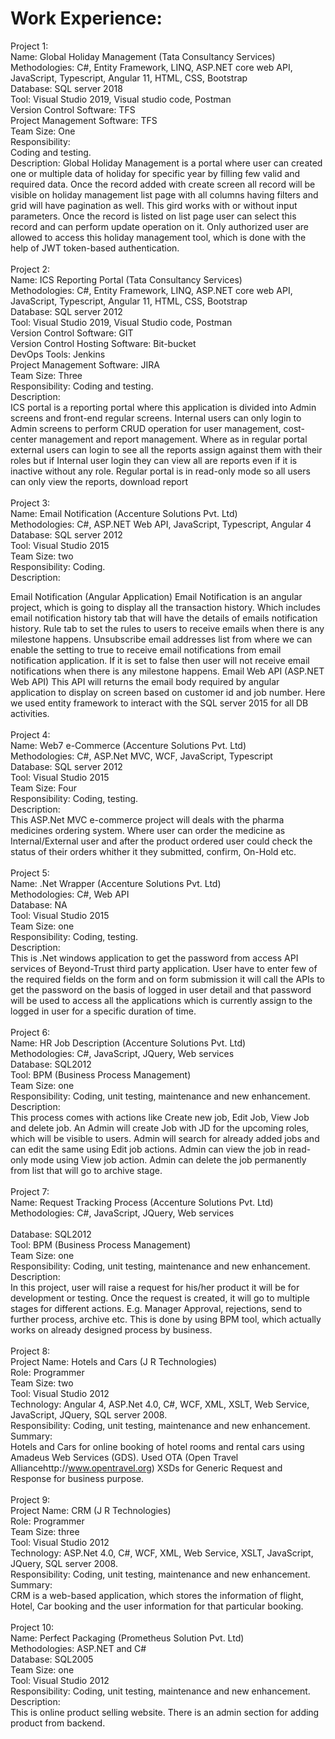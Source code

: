 # Work Experience:

Project 1:<br />
Name: Global Holiday Management (Tata Consultancy Services)<br />
Methodologies: C#, Entity Framework, LINQ, ASP.NET core web API, JavaScript, Typescript, Angular 11, HTML, CSS, Bootstrap<br />
Database: SQL server 2018<br />
Tool: Visual Studio 2019, Visual studio code, Postman<br />
Version Control Software: TFS <br />
Project Management Software: TFS<br />
Team Size: One  <br />
Responsibility: <br />
Coding and testing.<br />
Description: Global Holiday Management is a portal where user can created one or multiple data of holiday for specific year by filling few valid and required data. Once the record added with create screen all record will be visible on holiday management list page with all columns having filters and grid will have pagination as well. This gird works with or without input parameters. Once the record is listed on list page user can select this record and can perform update operation on it. Only authorized user are allowed to access this holiday management tool, which is done with the help of JWT token-based authentication.
<br />
<br />
Project 2:<br />
Name: ICS Reporting Portal (Tata Consultancy Services)<br />
Methodologies: C#, Entity Framework, LINQ, ASP.NET core web API, JavaScript, Typescript, Angular 11, HTML, CSS, Bootstrap<br />
Database: SQL server 2012<br />
Tool: Visual Studio 2019, Visual Studio code, Postman<br />
Version Control Software: GIT<br />
Version Control Hosting Software: Bit-bucket<br />
DevOps Tools: Jenkins<br />
Project Management Software: JIRA<br />
Team Size: Three  <br />
Responsibility: Coding and testing.<br />
Description: <br />
ICS portal is a reporting portal where this application is divided into Admin screens and front-end regular screens. Internal users can only login to Admin screens to perform CRUD operation for user management, cost-center management and report management. Where as in regular portal external users can login to see all the reports assign against them with their roles but if Internal user login they can view all are reports even if it is inactive without any role. Regular portal is in read-only mode so all users can only view the reports, download report
<br />
<br />
Project 3:<br />
Name: Email Notification (Accenture Solutions Pvt. Ltd)<br />
Methodologies: C#, ASP.NET Web API, JavaScript, Typescript, Angular 4<br />
Database: SQL server 2012<br />
Tool: Visual Studio 2015<br />
Team Size: two  <br />
Responsibility: Coding.<br />
Description: <br />

Email Notification (Angular Application)
Email Notification is an angular project, which is going to display all the transaction history. Which includes email notification history tab that will have the details of emails notification history. 
Rule tab to set the rules to users to receive emails when there is any milestone happens.
Unsubscribe email addresses list from where we can enable the setting to true to receive email notifications from email notification application. If it is set to false then user will not receive email notifications when there is any milestone happens. 
Email Web API (ASP.NET Web API)
This API will returns the email body required by angular application to display on screen based on customer id and job number. Here we used entity framework to interact with the SQL server 2015 for all DB activities.
<br />
<br />
Project 4:<br />
Name: Web7 e-Commerce (Accenture Solutions Pvt. Ltd)<br />
Methodologies: C#, ASP.Net MVC, WCF, JavaScript, Typescript<br />
Database: SQL server 2012<br />
Tool: Visual Studio 2015<br />
Team Size: Four  <br />
Responsibility: Coding, testing.<br />
Description: <br />
This ASP.Net MVC e-commerce project will deals with the pharma medicines ordering system. Where user can order the medicine as Internal/External user and after the product ordered user could check the status of their orders whither it they submitted, confirm, On-Hold etc.
<br />
<br />
Project 5:<br />
Name: .Net Wrapper (Accenture Solutions Pvt. Ltd)<br />
Methodologies: C#, Web API<br />
Database: NA<br />
Tool: Visual Studio 2015<br />
Team Size: one  <br />
Responsibility: Coding, testing.<br />
Description: <br />
This is .Net windows application to get the password from access API services of Beyond-Trust third party application. User have to enter few of the required fields on the form and on form submission it will call the APIs to get the password on the basis of logged in user detail and that password will be used to access all the applications which is currently assign to the logged in user for a specific duration of time.
<br />
<br />
Project 6:<br />
Name: HR Job Description (Accenture Solutions Pvt. Ltd)<br />
Methodologies: C#, JavaScript, JQuery, Web services<br />
Database: SQL2012<br />
Tool: BPM (Business Process Management)  <br />
Team Size: one  <br />
Responsibility: Coding, unit testing, maintenance and new enhancement.<br />
Description: <br />
This process comes with actions like Create new job, Edit Job, View Job and delete job. An Admin will create Job with JD for the upcoming roles, which will be visible to users. Admin will search for already added jobs and can edit the same using Edit job actions. Admin can view the job in read-only mode using View job action. Admin can delete the job permanently from list that will go to archive stage.
<br />
<br />
Project 7:<br />
Name: Request Tracking Process (Accenture Solutions Pvt. Ltd)<br />
Methodologies: C#, JavaScript, JQuery, Web services <br />  
Database: SQL2012<br />
Tool: BPM (Business Process Management)  <br />
Team Size: one  <br />
Responsibility: Coding, unit testing, maintenance and new enhancement.<br />
Description: <br />
In this project, user will raise a request for his/her product it will be for development or testing. Once the request is created, it will go to multiple stages for different actions. E.g. Manager Approval, rejections, send to further process, archive etc. This is done by using BPM tool, which actually works on already designed process by business.
<br />
<br />
Project 8:<br />
Project Name: Hotels and Cars (J R Technologies)<br />
Role: Programmer <br />
Team Size: two<br />
Tool: Visual Studio 2012  <br />
Technology: Angular 4, ASP.Net 4.0, C#, WCF, XML, XSLT, Web Service, JavaScript, JQuery, SQL server 2008.<br />
Responsibility: Coding, unit testing, maintenance and new enhancement.<br />
Summary: <br />
Hotels and Cars for online booking of hotel rooms and rental cars using Amadeus Web Services (GDS). Used OTA (Open Travel Alliancehttp://www.opentravel.org) XSDs for Generic Request and Response for business purpose.
<br />
<br />
Project 9:<br />
Project Name: CRM (J R Technologies)<br />
Role: Programmer <br />
Team Size: three<br />
Tool: Visual Studio 2012<br />
Technology: ASP.Net 4.0, C#, WCF, XML, Web Service, XSLT, JavaScript, JQuery, SQL server 2008.<br />
Responsibility: Coding, unit testing, maintenance and new enhancement.<br />
Summary: <br />
CRM is a web-based application, which stores the information of flight, Hotel, Car booking and the user information for that particular booking.
<br />
<br />
Project 10:<br />
Name: Perfect Packaging (Prometheus Solution Pvt. Ltd)<br />
Methodologies: ASP.NET and C# <br /> 
Database: SQL2005<br />
Team Size: one  <br />
Tool: Visual Studio 2012<br />
Responsibility: Coding, unit testing, maintenance and new enhancement.<br />
Description: <br />
This is online product selling website.	There is an admin section for adding product from backend.

